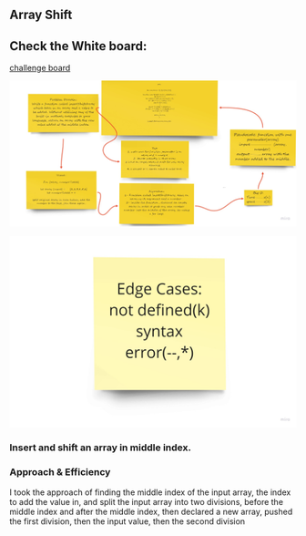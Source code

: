 ## Array Shift

## Check the White board: 

[challenge board](https://miro.com/app/board/o9J_lDn-49o=/)

![Miro](/images/codechallenge02.jpg)





![Miro2](lab03b2.jpg)


### Insert and shift an array in middle index.

### Approach & Efficiency
I took the approach of finding the middle index of the input array, the index to add the value in, and split the input array into two divisions, before the middle index and after the middle index, then declared a new array, pushed the first division, then the input value, then the second division

